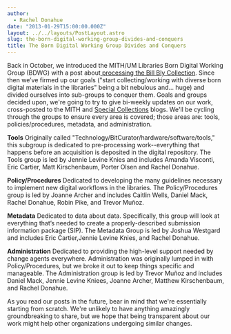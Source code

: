 ```yaml
---
author:
  - Rachel Donahue
date: "2013-01-29T15:00:00.000Z"
layout: ../../layouts/PostLayout.astro
slug: the-born-digital-working-group-divides-and-conquers
title: The Born Digital Working Group Divides and Conquers
---
```


Back in October, we introduced the MITH/UM Libraries Born Digital Working Group (BDWG) with a post about[ processing the Bill Bly Collection](http://mith.umd.edu/we-descended-processing-the-bill-bly-collection-with-the-umd-born-digital-working-group/). Since then we’ve firmed up our goals ("start collecting/working with diverse born digital materials in the libraries" being a bit nebulous and… huge) and divided ourselves into sub-groups to conquer them. Goals and groups decided upon, we're going to try to give bi-weekly updates on our work, cross-posted to the MITH and [Special Collections](http://hornbakelibrary.wordpress.com/) blogs. We'll be cycling through the groups to ensure every area is covered; those areas are: tools, policies/procedures, metadata, and administration.

**Tools** Originally called "Technology/BitCurator/hardware/software/tools," this subgroup is dedicated to pre-processing work--everything that happens before an acquisition is deposited in the digital repository. The Tools group is led by Jennie Levine Knies and includes Amanda Visconti, Eric Cartier, Matt Kirschenbaum, Porter Olsen and Rachel Donahue.

**Policy/Procedures** Dedicated to developing the many guidelines necessary to implement new digital workflows in the libraries. The Policy/Procedures group is led by Joanne Archer and includes Caitlin Wells, Daniel Mack, Rachel Donahue, Robin Pike, and Trevor Muñoz.

**Metadata** Dedicated to data about data. Specifically, this group will look at everything that’s needed to create a properly-described submission information package (SIP). The Metadata Group is led by Joshua Westgard and includes Eric Cartier,Jennie Levine Knies, and Rachel Donahue.

**Administration** Dedicated to providing the high-level support needed by change agents everywhere. Administration was originally lumped in with Policy/Procedures, but we broke it out to keep things specific and manageable. The Administration group is led by Trevor Muñoz and includes Daniel Mack, Jennie Levine Kniees, Joanne Archer, Matthew Kirschenbaum, and Rachel Donahue.

As you read our posts in the future, bear in mind that we're essentially starting from scratch. We're unlikely to have anything amazingly groundbreaking to share, but we hope that being transparent about our work might help other organizations undergoing similar changes.
